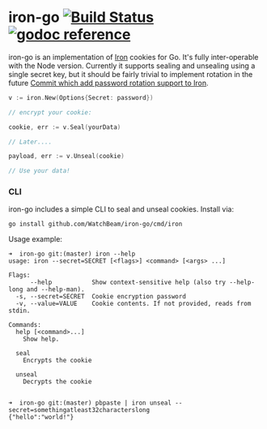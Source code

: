 # iron-go [![Build Status](https://travis-ci.com/akwick/iron-go.svg?branch=master)](https://travis-ci.com/akwick/iron-go) [![godoc reference](https://godoc.org/github.com/WatchBeam/iron-go?status.png)](https://godoc.org/github.com/WatchBeam/iron-go)


iron-go is an implementation of [Iron](https://github.com/hueniverse/iron) cookies for Go. It's fully inter-operable with the Node version. Currently it supports sealing and unsealing using a single secret key, but it should be fairly trivial to implement rotation in the future [Commit which add password rotation support to Iron](https://github.com/hueniverse/iron/commit/b96cb22aee74d3871a89cd52f5ea1dd221b735bc).


```go
v := iron.New(Options{Secret: password})

// encrypt your cookie:

cookie, err := v.Seal(yourData)

// Later....

payload, err := v.Unseal(cookie)

// Use your data!
```
### CLI

iron-go includes a simple CLI to seal and unseal cookies. Install via:

```
go install github.com/WatchBeam/iron-go/cmd/iron
```

Usage example:

```
➜  iron-go git:(master) iron --help
usage: iron --secret=SECRET [<flags>] <command> [<args> ...]

Flags:
      --help           Show context-sensitive help (also try --help-long and --help-man).
  -s, --secret=SECRET  Cookie encryption password
  -v, --value=VALUE    Cookie contents. If not provided, reads from stdin.

Commands:
  help [<command>...]
    Show help.

  seal
    Encrypts the cookie

  unseal
    Decrypts the cookie


➜  iron-go git:(master) pbpaste | iron unseal --secret=somethingatleast32characterslong
{"hello":"world!"}
```
